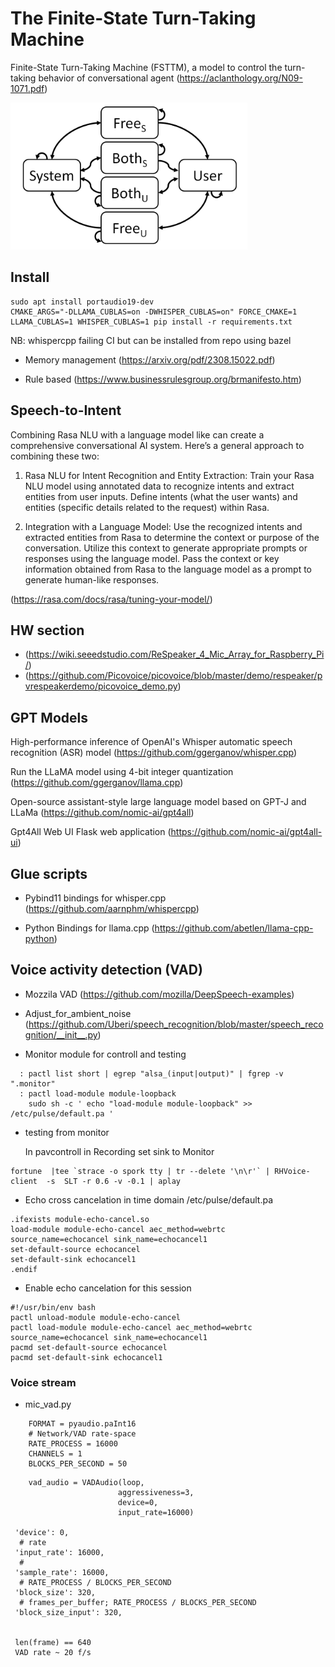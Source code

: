 
# The Finite-State Turn-Taking Machine
  Finite-State Turn-Taking Machine (FSTTM), a model to control the turn-taking behavior of conversational agent
  (https://aclanthology.org/N09-1071.pdf)

![Image of state](state.png)

## Install

```shell
sudo apt install portaudio19-dev
CMAKE_ARGS="-DLLAMA_CUBLAS=on -DWHISPER_CUBLAS=on" FORCE_CMAKE=1 LLAMA_CUBLAS=1 WHISPER_CUBLAS=1 pip install -r requirements.txt
```
NB: whispercpp failing CI but can be installed from repo using bazel

- Memory management
  (https://arxiv.org/pdf/2308.15022.pdf)

- Rule based
  (https://www.businessrulesgroup.org/brmanifesto.htm)


## Speech-to-Intent
Combining Rasa NLU with a language model like can create a comprehensive conversational AI system. Here’s a general approach to combining these two:

  1.  Rasa NLU for Intent Recognition and Entity Extraction:
        Train your Rasa NLU model using annotated data to recognize intents and extract entities from user inputs.
        Define intents (what the user wants) and entities (specific details related to the request) within Rasa.

  2.  Integration with a Language Model:
        Use the recognized intents and extracted entities from Rasa to determine the context or purpose of the conversation.
        Utilize this context to generate appropriate prompts or responses using the language model.
        Pass the context or key information obtained from Rasa to the language model as a prompt to generate human-like responses.

  (https://rasa.com/docs/rasa/tuning-your-model/)


## HW section
- (https://wiki.seeedstudio.com/ReSpeaker_4_Mic_Array_for_Raspberry_Pi/)
- (https://github.com/Picovoice/picovoice/blob/master/demo/respeaker/pvrespeakerdemo/picovoice_demo.py)

## GPT Models

High-performance inference of OpenAI's Whisper automatic speech recognition (ASR) model
(https://github.com/ggerganov/whisper.cpp)

Run the LLaMA model using 4-bit integer quantization
(https://github.com/ggerganov/llama.cpp)

Open-source assistant-style large language model based on GPT-J and LLaMa
(https://github.com/nomic-ai/gpt4all)

Gpt4All Web UI Flask web application
(https://github.com/nomic-ai/gpt4all-ui)


## Glue scripts

- Pybind11 bindings for whisper.cpp
  (https://github.com/aarnphm/whispercpp)

- Python Bindings for llama.cpp
  (https://github.com/abetlen/llama-cpp-python)


## Voice activity detection (VAD)
- Mozzila VAD
  (https://github.com/mozilla/DeepSpeech-examples)

- Adjust_for_ambient_noise
  (https://github.com/Uberi/speech_recognition/blob/master/speech_recognition/__init__.py)

- Monitor module for controll and testing

```
  : pactl list short | egrep "alsa_(input|output)" | fgrep -v ".monitor"
  : pactl load-module module-loopback
	sudo sh -c ' echo "load-module module-loopback" >>  /etc/pulse/default.pa '
```

- testing from monitor

  In pavcontroll in Recording set sink to Monitor

```
fortune  |tee `strace -o spork tty | tr --delete '\n\r'` | RHVoice-client  -s  SLT -r 0.6 -v -0.1 | aplay

```


- Echo cross cancelation in time domain /etc/pulse/default.pa

```
.ifexists module-echo-cancel.so
load-module module-echo-cancel aec_method=webrtc source_name=echocancel sink_name=echocancel1
set-default-source echocancel
set-default-sink echocancel1
.endif
```

- Enable echo cancelation for this session

```
#!/usr/bin/env bash
pactl unload-module module-echo-cancel
pactl load-module module-echo-cancel aec_method=webrtc source_name=echocancel sink_name=echocancel1
pacmd set-default-source echocancel
pacmd set-default-sink echocancel1
```



### Voice stream

- mic_vad.py

```
    FORMAT = pyaudio.paInt16
    # Network/VAD rate-space
    RATE_PROCESS = 16000
    CHANNELS = 1
    BLOCKS_PER_SECOND = 50
```

```
    vad_audio = VADAudio(loop,
                        aggressiveness=3,
                        device=0,
                        input_rate=16000)

 'device': 0,
  # rate
 'input_rate': 16000,
  #
 'sample_rate': 16000,
  # RATE_PROCESS / BLOCKS_PER_SECOND
 'block_size': 320,
  # frames_per_buffer; RATE_PROCESS / BLOCKS_PER_SECOND
 'block_size_input': 320,


 len(frame) == 640
 VAD rate ~ 20 f/s
 ```


